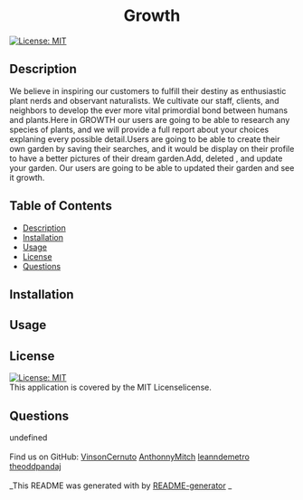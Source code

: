 
  <h1 align="center">Growth</h1>
    
  [![License: MIT](https://img.shields.io/badge/License-MIT-yellow.svg)](https://opensource.org/licenses/MIT)<br />
  
  ## Description
   We believe in inspiring our customers to fulfill their destiny as enthusiastic plant nerds and observant naturalists. We cultivate our staff, clients, and neighbors to develop the ever more vital primordial bond between humans and plants.Here in GROWTH our users are going to be able to research any species of plants, and we will provide a full report about your choices explaning every possible detail.Users are going to be able to create their own garden by saving their searches, and it would be display on their profile to have a better pictures of their dream garden.Add, deleted , and update your garden. Our users are going to be able to updated their garden and see it growth.
  
   ## Table of Contents
  - [Description](#description)
  - [Installation](#installation)
  - [Usage](#usage)
  - [License](#license)
  - [Questions](#questions)
  
  ## Installation
  
  
  ## Usage
  
  
  ## License
  [![License: MIT](https://img.shields.io/badge/License-MIT-yellow.svg)](https://opensource.org/licenses/MIT)
  <br />
  This application is covered by the MIT Licenselicense. 
  
  ## Questions
  undefined<br />
  <br />
  Find us on GitHub: [VinsonCernuto](https://github.com/VinsonCernuto)
                     [AnthonnyMitch](https://github.com/AnthonnyMitch)
                     [leanndemetro](https://github.com/leanndemetro)
                     [theoddpandaj](https://github.com/theoddpandaj)
  <br />
  <br />
  _This README was generated with by [README-generator](https://github.com/VinsonCernuto/Good-ReadME) _
